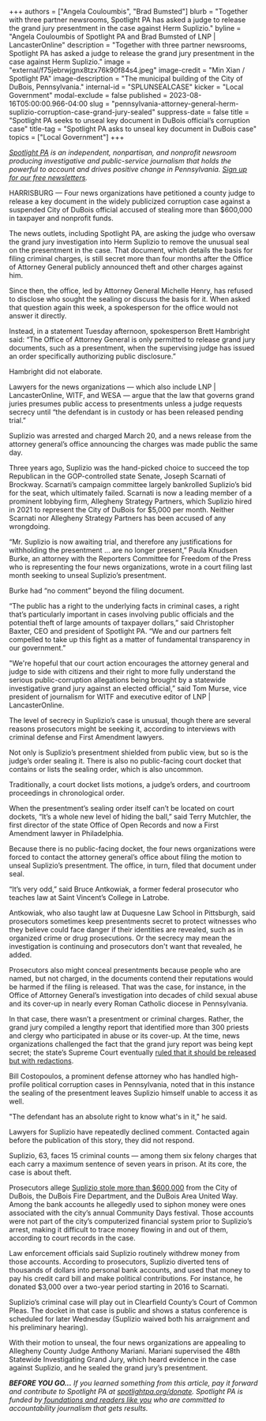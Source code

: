 +++
authors = ["Angela Couloumbis", "Brad Bumsted"]
blurb = "Together with three partner newsrooms, Spotlight PA has asked a judge to release the grand jury presentment in the case against Herm Suplizio."
byline = "Angela Couloumbis of Spotlight PA and Brad Bumsted of LNP | LancasterOnline"
description = "Together with three partner newsrooms, Spotlight PA has asked a judge to release the grand jury presentment in the case against Herm Suplizio."
image = "external/f75jebrwjgnx8tzx76k90f84s4.jpeg"
image-credit = "Min Xian / Spotlight PA"
image-description = "The municipal building of the City of DuBois, Pennsylvania."
internal-id = "SPLUNSEALCASE"
kicker = "Local Government"
modal-exclude = false
published = 2023-08-16T05:00:00.966-04:00
slug = "pennsylvania-attorney-general-herm-suplizio-corruption-case-grand-jury-sealed"
suppress-date = false
title = "Spotlight PA seeks to unseal key document in DuBois official’s corruption case"
title-tag = "Spotlight PA asks to unseal key document in DuBois case"
topics = ["Local Government"]
+++

<a href="https://www.spotlightpa.org/"><em>Spotlight PA</em></a><em> is an independent, nonpartisan, and nonprofit newsroom producing investigative and public-service journalism that holds the powerful to account and drives positive change in Pennsylvania. </em><a href="https://www.spotlightpa.org/newsletters"><em>Sign up for our free newsletters</em></a><em>.</em>

HARRISBURG — Four news organizations have petitioned a county judge to release a key document in the widely publicized corruption case against a suspended City of DuBois official accused of stealing more than $600,000 in taxpayer and nonprofit funds.

The news outlets, including Spotlight PA, are asking the judge who oversaw the grand jury investigation into Herm Suplizio to remove the unusual seal on the presentment in the case. That document, which details the basis for filing criminal charges, is still secret more than four months after the Office of Attorney General publicly announced theft and other charges against him.

Since then, the office, led by Attorney General Michelle Henry, has refused to disclose who sought the sealing or discuss the basis for it. When asked that question again this week, a spokesperson for the office would not answer it directly.

Instead, in a statement Tuesday afternoon, spokesperson Brett Hambright said: “The Office of Attorney General is only permitted to release grand jury documents, such as a presentment, when the supervising judge has issued an order specifically authorizing public disclosure.”

Hambright did not elaborate.

<script src="https://www.spotlightpa.org/embed.js" async></script><div data-spl-embed-version="1" data-spl-src="https://www.spotlightpa.org/embeds/newsletter/"></div>

Lawyers for the news organizations — which also include LNP | LancasterOnline, WITF, and WESA — argue that the law that governs grand juries presumes public access to presentments unless a judge requests secrecy until “the defendant is in custody or has been released pending trial.”

Suplizio was arrested and charged March 20, and a news release from the attorney general’s office announcing the charges was made public the same day.

Three years ago, Suplizio was the hand-picked choice to succeed the top Republican in the GOP-controlled state Senate, Joseph Scarnati of Brockway. Scarnati’s campaign committee largely bankrolled Suplizio’s bid for the seat, which ultimately failed. Scarnati is now a leading member of a prominent lobbying firm, Allegheny Strategy Partners, which Suplizio hired in 2021 to represent the City of DuBois for $5,000 per month. Neither Scarnati nor Allegheny Strategy Partners has been accused of any wrongdoing.

“Mr. Suplizio is now awaiting trial, and therefore any justifications for withholding the presentment … are no longer present,” Paula Knudsen Burke, an attorney with the Reporters Committee for Freedom of the Press who is representing the four news organizations, wrote in a court filing last month seeking to unseal Suplizio’s presentment.

Burke had “no comment” beyond the filing document.

“The public has a right to the underlying facts in criminal cases, a right that’s particularly important in cases involving public officials and the potential theft of large amounts of taxpayer dollars,” said Christopher Baxter, CEO and president of Spotlight PA. “We and our partners felt compelled to take up this fight as a matter of fundamental transparency in our government.”

&#34;We&#39;re hopeful that our court action encourages the attorney general and judge to side with citizens and their right to more fully understand the serious public-corruption allegations being brought by a statewide investigative grand jury against an elected official,” said Tom Murse, vice president of journalism for WITF and executive editor of LNP | LancasterOnline.

The level of secrecy in Suplizio’s case is unusual, though there are several reasons prosecutors might be seeking it, according to interviews with criminal defense and First Amendment lawyers.

Not only is Suplizio’s presentment shielded from public view, but so is the judge’s order sealing it. There is also no public-facing court docket that contains or lists the sealing order, which is also uncommon.

Traditionally, a court docket lists motions, a judge’s orders, and courtroom proceedings in chronological order.

When the presentment’s sealing order itself can’t be located on court dockets, “It’s a whole new level of hiding the ball,” said Terry Mutchler, the first director of the state Office of Open Records and now a First Amendment lawyer in Philadelphia.

Because there is no public-facing docket, the four news organizations were forced to contact the attorney general’s office about filing the motion to unseal Suplizio’s presentment. The office, in turn, filed that document under seal.

“It’s very odd,” said Bruce Antkowiak, a former federal prosecutor who teaches law at Saint Vincent’s College in Latrobe.

Antkowiak, who also taught law at Duquesne Law School in Pittsburgh, said prosecutors sometimes keep presentments secret to protect witnesses who they believe could face danger if their identities are revealed, such as in organized crime or drug prosecutions. Or the secrecy may mean the investigation is continuing and prosecutors don&#39;t want that revealed, he added.

Prosecutors also might conceal presentments because people who are named, but not charged, in the documents contend their reputations would be harmed if the filing is released. That was the case, for instance, in the Office of Attorney General’s investigation into decades of child sexual abuse and its cover-up in nearly every Roman Catholic diocese in Pennsylvania.

In that case, there wasn’t a presentment or criminal charges. Rather, the grand jury compiled a lengthy report that identified more than 300 priests and clergy who participated in abuse or its cover-up. At the time, news organizations challenged the fact that the grand jury report was being kept secret; the state’s Supreme Court eventually <a href="https://www.inquirer.com/philly/news/breaking/pennsylvania-supreme-court-order-redacted-report-on-clergy-sexual-abuse-20180727.html">ruled that it should be released but with redactions</a>.

Bill Costopoulos, a prominent defense attorney who has handled high-profile political corruption cases in Pennsylvania, noted that in this instance the sealing of the presentment leaves Suplizio himself unable to access it as well.

&#34;The defendant has an absolute right to know what&#39;s in it,&#34; he said.

Lawyers for Suplizio have repeatedly declined comment. Contacted again before the publication of this story, they did not respond.

Suplizio, 63, faces 15 criminal counts — among them six felony charges that each carry a maximum sentence of seven years in prison. At its core, the case is about theft.

Prosecutors allege <a href="https://www.spotlightpa.org/statecollege/2023/04/pa-attorney-general-dubois-herm-suplizio-charges/">Suplizio stole more than $600,000</a> from the City of DuBois, the DuBois Fire Department, and the DuBois Area United Way. Among the bank accounts he allegedly used to siphon money were ones associated with the city’s annual Community Days festival. Those accounts were not part of the city’s computerized financial system prior to Suplizio’s arrest, making it difficult to trace money flowing in and out of them, according to court records in the case.

<script src="https://www.spotlightpa.org/embed.js" async></script><div data-spl-embed-version="1" data-spl-src="https://www.spotlightpa.org/embeds/donate/"></div>

Law enforcement officials said Suplizio routinely withdrew money from those accounts. According to prosecutors, Suplizio diverted tens of thousands of dollars into personal bank accounts, and used that money to pay his credit card bill and make political contributions. For instance, he donated $3,000 over a two-year period starting in 2016 to Scarnati.

Suplizio’s criminal case will play out in Clearfield County’s Court of Common Pleas. The docket in that case is public and shows a status conference is scheduled for later Wednesday (Suplizio waived both his arraignment and his preliminary hearing).

With their motion to unseal, the four news organizations are appealing to Allegheny County Judge Anthony Mariani. Mariani supervised the 48th Statewide Investigating Grand Jury, which heard evidence in the case against Suplizio, and he sealed the grand jury’s presentment.

<strong><em>BEFORE YOU GO…</em></strong><em> If you learned something from this article, pay it forward and contribute to Spotlight PA at </em><a href="http://spotlightpa.org/donate"><em>spotlightpa.org/donate</em></a><em>. Spotlight PA is funded by</em><a href="https://www.spotlightpa.org/support"><em> foundations and readers like you</em></a><em> who are committed to accountability journalism that gets results.</em>

